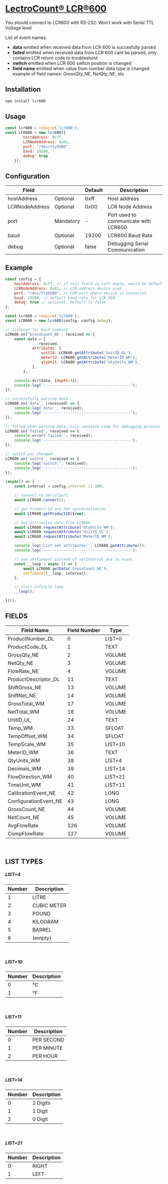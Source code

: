 # [LectroCount® LCR®600](https://www.lcmeter.com/products/registration-software/electronic-registration/lectrocount-lcr-600)

You should connect to LCR600 with RS-232. Won't work with Serial TTL Voltage level

List of event names:
- __data__
	emitted when received data from LCR 600 is succesfully parsed
- __failed__
	emitted when received data from LCR 600 cant be parsed, only contains LCR return code to troubleshoot
- __switch__
	emitted when LCR 600 switch position is changed
- __field name__
	emitted when value from number data type is changed. example of field names: _GrossQty_NE_, _NetQty_NE_, etc

## Installation
```bash
npm install lcr600
```

## Usage
```javascript
const lcr600 = require('lcr600');
const LCR600 = new lcr600({
		hostAddress: 0xff,
		LCRNodeAddress: 0x01,
		port: "/dev/ttyUSB0",
		baud: 19200,
		debug: true
	});
```

## Configuration
|Field||Default|Description|
|---|---|---|---|
|hostAddress|Optional|0xff|Host address|
|LCRNodeAddress|Optional|0x00|LCR Node Address|
|port|Mandatory|-|Port used to communicate with LCR600|
|baud|Optional|19200|LCR600 Baud Rate|
|debug|Optional|false|Debugging Serial Communication|

## Example
```javascript
const config = {
	hostAddress: 0xff, // if this field is left empty, would be default to 0xff
	LCRNodeAddress: 0x01, // LCR address device used
	port: "/dev/ttyUSB0", // COM port where device is connected
	baud: 19200, // default baud rate for LCR 600
	debug: true // optional. Default to false
};

const lcr600 = require('lcr600');
const LCR600 = new lcr600(config, config.debug);

// listener for each summary
LCR600.on('GrossCount_NE', received => {
	const data = {
			...received,
			attributes: {
				unitId: LCR600.getAttribute('UnitID_UL'),
				meterId: LCR600.getAttribute('MeterID_WM'),
				qtyUnit: LCR600.getAttribute('QtyUnits_WM'),
			},
		};

	console.dir(data, {depth:4});
	console.log('---------------------------------------');
});

// successfully parsing data
LCR600.on('data', (received) => {
	console.log('data:', received);
	console.log('---------------------------------------');
});

// failed when parsing data, only contains code for debugging purpose
LCR600.on('failed', received => {
	console.error('failed:', received);
	console.log('---------------------------------------');
});

// switch pos changed
LCR600.on('switch', received => {
	console.log('switch:', received);
	console.log('---------------------------------------');
});

(async() => {
	const interval = config.interval || 100;

	// connect to Serialport
	await LCR600.connect();

	// get Product Id and Set synchronization
	await LCR600.getProductID(true);

	// Set attributes data from LCR600
	await LCR600.requestAttribute('QtyUnits_WM');
	await LCR600.requestAttribute('UnitID_UL');
	await LCR600.requestAttribute('MeterID_WM');

	console.log('List set attributes:', LCR600.getAttribute());
	console.log('---------------------------------------');

	// use setTimeout instead of setInterval due to async
	const __loop = async () => {
		await LCR600.getData('GrossCount_NE');
		setTimeout(__loop, interval);
	};

	// start infinite loop
	__loop();

})();
```


## FIELDS
|Field Name|Field Number|Type|
|---|---|---|
|ProductNumber_DL|0|LIST+0|
|ProductCode_DL|1|TEXT|
|GrossQty_NE|2|VOLUME|
|NetQty_NE|3|VOLUME|
|FlowRate_NE|4|VOLUME|
|ProductDescriptor_DL|11|TEXT|
|ShiftGross_NE|13|VOLUME|
|ShiftNet_NE|14|VOLUME|
|GrossTotal_WM|17|VOLUME|
|NetTotal_WM|18|VOLUME|
|UnitID_UL|24|TEXT|
|Temp_WM|33|SFLOAT|
|TempOffset_WM|34|SFLOAT|
|TempScale_WM|35|LIST+10|
|MeterID_WM|36|TEXT|
|QtyUnits_WM|38|LIST+4|
|Decimals_WM|39|LIST+14|
|FlowDirection_WM|40|LIST+21|
|TimeUnit_WM|41|LIST+11|
|CalibrationEvent_NE|42|LONG|
|ConfigurationEvent_NE|43|LONG|
|GrossCount_NE|44|VOLUME|
|NetCount_NE|45|VOLUME|
|AvgFlowRate|126|VOLUME|
|CompFlowRate|127|VOLUME|
<br>

## LIST TYPES
##### __LIST+4__
|Number|Description|
|---|---|
|1|LITRE|
|2|CUBIC METER|
|3|POUND|
|4|KILOGRAM|
|5|BARREL|
|6|(empty)|
<br>

##### __LIST+10__
|Number|Description|
|---|---|
|0|°C|
|1|°F|
<br>

##### __LIST+11__
|Number|Description|
|---|---|
|0|PER SECOND|
|1|PER MINUTE|
|2|PER HOUR|
<br>

##### __LIST+14__
|Number|Description|
|---|---|
|0|2 Digits|
|1|1 Digit|
|2|0 Digit|
<br>

##### __LIST+21__
|Number|Description|
|---|---|
|0|RIGHT|
|1|LEFT|